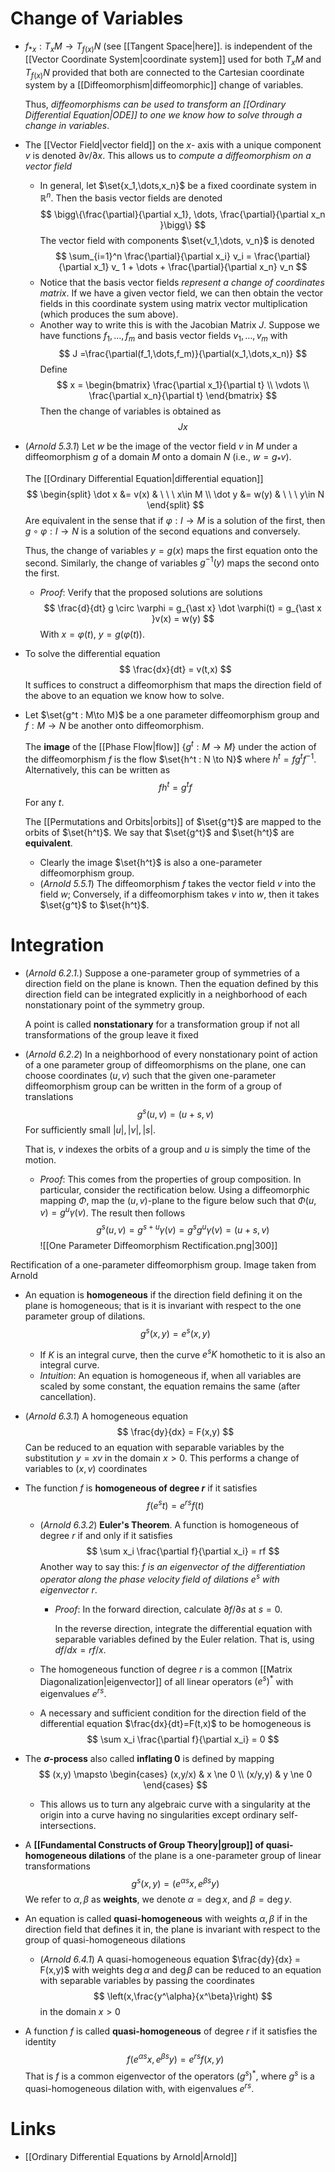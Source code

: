 # Change of Variables
* $f_{\ast x} : T_xM \to T_{f(x)} N$  (see [[Tangent Space|here]]. is independent of the [[Vector Coordinate System|coordinate system]] used for both $T_xM$ and $T_{f(x)}N$ provided that both are connected to the Cartesian coordinate system by a [[Diffeomorphism|diffeomorphic]] change of variables.
  
  Thus, *diffeomorphisms can be used to transform an [[Ordinary Differential Equation|ODE]] to one we know how to solve through a change in variables*. 


* The [[Vector Field|vector field]] on the $x$- axis with a unique component  $v$ is denoted  $\partial v/\partial x$.  This allows us to *compute a diffeomorphism on a vector field*
	* In general, let $\set{x_1,\dots,x_n}$ be a fixed coordinate system in $\mathbb{R}^n$. Then the basis vector fields are denoted 
	  $$
	  \bigg\{\frac{\partial}{\partial x_1}, \dots, \frac{\partial}{\partial x_n }\bigg\}
	  $$
	  The vector field with components $\set{v_1,\dots, v_n}$ is denoted 
	  $$
	  \sum_{i=1}^n \frac{\partial}{\partial x_i} v_i = \frac{\partial}{\partial x_1} v_ 1 + \dots + \frac{\partial}{\partial x_n} v_n
	  $$
	* Notice that the basis vector fields *represent a change of coordinates matrix*.  If we have a given vector field, we can then obtain the vector fields in this coordinate system using matrix vector multiplication (which produces the sum above).
	* Another way to write this is with the Jacobian Matrix $J$.  Suppose we have functions $f_1,\dots, f_m$ and basis vector fields $v_1,\dots, v_m$ with 
	  $$
	  J  =\frac{\partial(f_1,\dots,f_m)}{\partial(x_1,\dots,x_n)} 
	  $$
	  Define 
	  $$
	  x = \begin{bmatrix}
	  \frac{\partial x_1}{\partial t} \\
	  \vdots  \\ 
	  \frac{\partial x_n}{\partial t}
	  \end{bmatrix}
	  $$
	  Then the change of variables is obtained as
	  $$
	  Jx
	  $$

* (*Arnold 5.3.1*) Let $w$ be the image of the vector field $v$ in $M$ under a diffeomorphism $g$ of a domain $M$ onto a domain $N$ (i.e., $w=g_\ast v$). 
  
  The [[Ordinary Differential Equation|differential equation]]
  $$
  \begin{split}
  \dot x &= v(x) & \ \ \ x\in M \\
  \dot y &= w(y) & \ \ \ y\in N
  \end{split}
  $$
  Are equivalent in the sense that if $\varphi : I\to M$ is a solution of the first, then $g\circ \varphi : I \to N$ is a solution of the second equations and conversely. 
  
  Thus, the change of variables $y=g(x)$ maps the first equation onto the second. Similarly, the change of variables $g^{-1}(y)$ maps the second onto the first.
	* *Proof*: Verify that the proposed solutions are solutions
	  $$
	  \frac{d}{dt} g \circ \varphi = g_{\ast x} \dot \varphi(t) = g_{\ast x }v(x) = w(y) 
	  $$
	  With $x=\varphi(t)$, $y=g(\varphi(t))$.

* To solve the differential equation 
  $$
  \frac{dx}{dt} = v(t,x)
  $$
  It suffices to construct a diffeomorphism that maps the direction field of the above to an equation we know how to solve.

* Let $\set{g^t : M\to M}$ be a one parameter diffeomorphism group and $f:M\to N$ be another onto diffeomorphism.
  
  The **image** of the [[Phase Flow|flow]] $\{g^t : M \to M\}$ under the action of the diffeomorphism $f$ is the flow $\set{h^t : N \to N}$ where $h^t = fg^t f^{-1}$.  Alternatively, this can be written as 
  $$
  fh^t = g^t f
  $$
  For any $t$. 
  
  The [[Permutations and Orbits|orbits]] of $\set{g^t}$ are mapped to the orbits of $\set{h^t}$.  We say that  $\set{g^t}$ and $\set{h^t}$ are **equivalent**. 
	* Clearly the image $\set{h^t}$ is also a one-parameter diffeomorphism group.
	* (*Arnold 5.5.1*)  The diffeomorphism $f$ takes the vector field $v$ into the field $w$; Conversely, if a diffeomorphism takes $v$ into $w$, then it takes $\set{g^t}$ to $\set{h^t}$.

# Integration
* (*Arnold 6.2.1.*) Suppose a one-parameter group of symmetries of a direction field on the plane is known. Then the equation defined by this direction field can be integrated explicitly in a neighborhood of each nonstationary point of the symmetry group.
  
  A point is called **nonstationary** for a transformation group if not all transformations of the group leave it fixed

* (*Arnold 6.2.2*) In a neighborhood of every nonstationary point of action of a one parameter group of diffeomorphisms on the plane, one can choose coordinates $(u,v)$ such that the given one-parameter diffeomorphism group can be written in the form of a group of translations
  $$
  g^s(u,v) = (u + s, v)
  $$
  For sufficiently small $|u|, |v|, |s|$. 
  
  That is, $v$ indexes the orbits of a group and $u$ is simply the time of the motion.
	* *Proof*: This comes from the properties of group composition. In particular, consider the rectification below. Using a diffeomorphic mapping $\Phi$, map the $(u,v)$-plane to the figure below such that $\Phi(u,v) = g^u\gamma (v)$. The result then follows 
	  $$
	  g^s(u,v) = g^{s+u}\gamma(v) = g^sg^u \gamma(v) = (u+s, v)
	  $$
![[One Parameter Diffeomorphism Rectification.png|300]]
<figcaption> Rectification of a one-parameter diffeomorphism group. Image taken from  Arnold</figcaption>


* An equation is **homogeneous** if the direction field defining it on the plane is homogeneous; that is it is invariant with respect to the one parameter group of dilations.
  $$
  g^s (x,y)  =e^s (x,y)
  $$
	* If $K$ is an integral curve, then the curve $e^sK$ homothetic to it is also an integral curve. 
	* *Intuition*: An equation is homogeneous if, when all variables are scaled by some constant, the equation remains the same (after cancellation). 

* (*Arnold 6.3.1*) A homogeneous equation 
  $$
  \frac{dy}{dx} = F(x,y)
  $$
  Can be reduced to an equation with separable variables by the substitution $y=xv$ in the domain $x>0$. This performs a change of variables to $(x,v)$ coordinates

* The function $f$ is **homogeneous of degree $r$** if it satisfies
  $$
  f(e^st) = e^{rs} f(t) 
  $$
	* (*Arnold 6.3.2*) **Euler's Theorem**. A function is homogeneous of degree $r$  if and only if it satisfies
	  $$
	  \sum x_i \frac{\partial f}{\partial x_i} = rf
	  $$
	  Another way to say this: *$f$ is an eigenvector of the differentiation operator along the phase velocity field of dilations $e^s$ with eigenvector $r$*. 
		* *Proof*: In the forward direction, calculate $\partial f/\partial s$ at $s=0$. 
		  
		  In the reverse direction, integrate the differential equation with separable variables defined by the Euler relation. That is, using $df/dx = rf/x$. 

	* The homogeneous function of degree $r$ is a common [[Matrix Diagonalization|eigenvector]] of all linear operators $(e^s)^\ast$ with eigenvalues $e^{rs}$. 
	* A necessary and sufficient condition for the direction field of the differential equation $\frac{dx}{dt}=F(t,x)$ to be homogeneous is 
	  $$
	  \sum x_i \frac{\partial f}{\partial x_i} = 0
	  $$ 

* The **$\sigma$-process** also called **inflating $0$** is defined by mapping
  $$
  (x,y) \mapsto
  \begin{cases}
  (x,y/x) & x \ne 0 \\
  (x/y,y) & y \ne 0
  \end{cases}
  $$
	* This allows us to turn any algebraic curve with a singularity at the origin into a curve having no singularities except ordinary self-intersections.

* A **[[Fundamental Constructs of Group Theory|group]] of quasi-homogeneous dilations** of the plane is a one-parameter group of linear transformations
  $$
  g^s (x,y) = (e^{\alpha s} x, e^{\beta s} y)
  $$
  We refer to $\alpha,\beta$ as **weights**, we denote $\alpha = \deg x$, and $\beta = \deg y$. 
* An equation is called **quasi-homogeneous** with weights $\alpha,\beta$ if in the direction field that defines it in, the plane is invariant with respect to the group of quasi-homogeneous dilations
	* (*Arnold 6.4.1*) A quasi-homogeneous equation $\frac{dy}{dx} = F(x,y)$ with weights $\deg \alpha$ and $\deg \beta$ can be reduced to an equation with separable variables by passing the coordinates 
	  $$
	  \left(x,\frac{y^\alpha}{x^\beta}\right)
	  $$
	  in the domain $x>0$
* A function $f$ is called **quasi-homogeneous** of degree $r$ if it satisfies the identity 
  $$
  f(e^{\alpha s} x, e^{\beta s} y) = e^{rs} f(x,y)
  $$
  That is $f$ is a common eigenvector of the operators $(g^s)^\ast$, where $g^s$ is a quasi-homogeneous dilation with, with eigenvalues $e^{rs}$. 

#  Links
* [[Ordinary Differential Equations by Arnold|Arnold]]